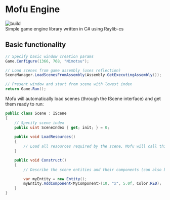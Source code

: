 # Mofu Engine
![build](https://github.com/raulandre/mofu-engine/actions/workflows/dotnet.yml/badge.svg)     
Simple game engine library written in C# using Raylib-cs
## Basic functionality
```csharp
// Specify basic window creation params
Game.Configure(1366, 768, "Nimotsu");

// Load scenes from game assembly (uses reflection)
SceneManager.LoadScenesFromAssembly(Assembly.GetExecutingAssembly());

// Present window and start from scene with lowest index
return Game.Run(); 
```
Mofu will automatically load scenes (through the IScene interface) and get them ready to run:
```csharp
public class Scene : IScene
{
    // Specify scene index
    public uint SceneIndex { get; init; } = 0;
    
    public void LoadResources()
    {
        // Load all resources required by the scene, Mofu will call this internally when the time comes for it to run
    }

    public void Construct()
    {
        // Describe the scene entities and their components (can also be done separately by inheriting from Entity class)

        var myEntity = new Entity();
        myEntity.AddComponent<MyComponent>(10, "x", 5.0f, Color.RED);
    }
}
```

